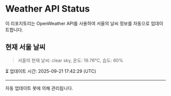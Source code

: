 
# Weather API Status

이 리포지토리는 OpenWeather API를 사용하여 서울의 날씨 정보를 자동으로 업데이트합니다.

## 현재 서울 날씨
> 서울의 현재 날씨: clear sky, 온도: 19.76°C, 습도: 60%

⏳ 업데이트 시간: 2025-09-21 17:42:29 (UTC)

---
자동 업데이트 봇에 의해 관리됩니다.
